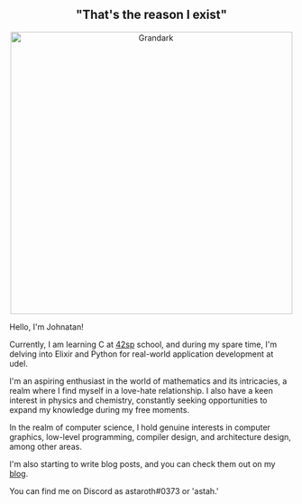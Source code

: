 <h2 align="center">"That's the reason I exist"</h2>

<p align="center">
  <img src="https://i.imgur.com/5HXDsn9.gif" width="500" alt="Grandark" href="https://www.artstation.com/artwork/dOBdmX" title="Grandark">
</p>

Hello, I'm Johnatan!

Currently, I am learning C at [42sp](https://www.42sp.org.br/) school, and during my spare time, I'm delving into Elixir and Python for real-world application development at udel.

I'm an aspiring enthusiast in the world of mathematics and its intricacies, a realm where I find myself in a love-hate relationship. I also have a keen interest in physics and chemistry, constantly seeking opportunities to expand my knowledge during my free moments.

In the realm of computer science, I hold genuine interests in computer graphics, low-level programming, compiler design, and architecture design, among other areas.

I'm also starting to write blog posts, and you can check them out on my [blog](https://astahjmo.github.io/).

You can find me on Discord as astaroth#0373 or 'astah.'
